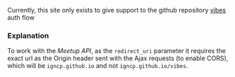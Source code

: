 Currently, this site only exists to give support to the github repository [vibes](https://github.com/igncp/vibes) auth flow

### Explanation

To work with the *Meetup API*, as the `redirect_uri` parameter it requires the exact url as the Origin header sent with the Ajax requests (to enable CORS), which will be `igncp.github.io` and not `igncp.github.io/vibes`.
